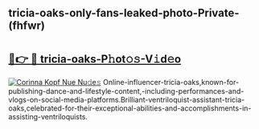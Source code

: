 ## tricia-oaks-only-fans​-leaked-photo​-Private-(fhfwr)


# <h2><a href="https://mediaupload.pro?title=tricia-oaks&ref=git">🔗👉 🔴 tricia-oaks-P𝚑ot𝚘𝚜-V𝚒d𝚎o</a></h2>

[![Corinna Kopf Nue Nu𝚍e𝚜](https://i.imgur.com/0qMVB7G.gif)](https://mediaupload.pro?title=tricia-oaks&ref=git)
Online-influencer-tricia-oaks,known-for-publishing-dance-and-lifestyle-content,-including-performances-and-vlogs-on-social-media-platforms.Brilliant-ventriloquist-assistant-tricia-oaks,celebrated-for-their-exceptional-abilities-and-accomplishments-in-assisting-ventriloquists.  